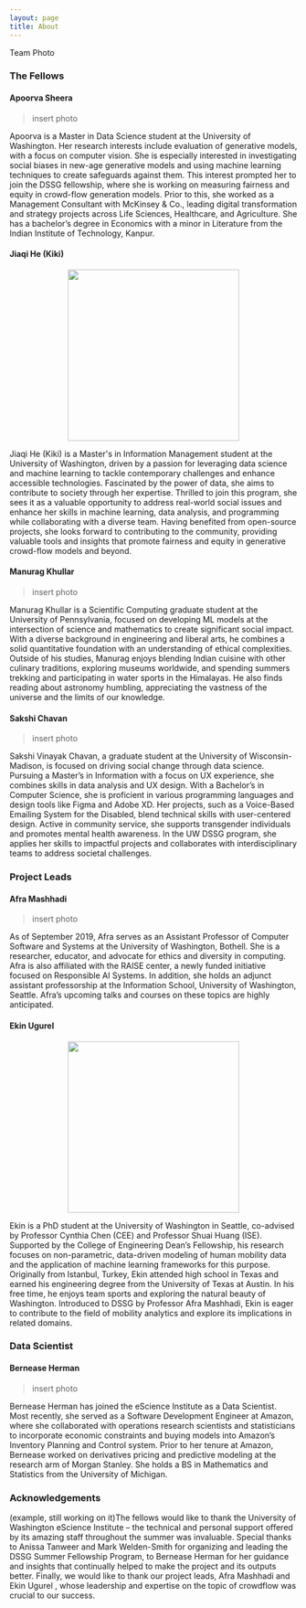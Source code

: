 ```yaml
---
layout: page
title: About
---
```


Team Photo

### The Fellows

#### Apoorva Sheera

> insert photo

Apoorva is a Master in Data Science student at the University of Washington. Her research interests include evaluation of generative models, with a focus on computer vision. She is especially interested in investigating social biases in new-age generative models and using machine learning techniques to create safeguards against them. This interest prompted her to join the DSSG fellowship, where she is working on measuring fairness and equity in crowd-flow generation models. Prior to this, she worked as a Management Consultant with McKinsey & Co., leading digital transformation and strategy projects across Life Sciences, Healthcare, and Agriculture. She has a bachelor’s degree in Economics with a minor in Literature from the Indian Institute of Technology, Kanpur. 

#### Jiaqi He (Kiki)

<div style="text-align: center;">
<img src="{{ site.url }}{{ site.baseurl }}/assets/img/kiki.jpg" style="width: 300px; height: 300px;">
</div>

Jiaqi He (Kiki) is a Master's in Information Management student at the University of Washington, driven by a passion for leveraging data science and machine learning to tackle contemporary challenges and enhance accessible technologies. Fascinated by the power of data, she aims to contribute to society through her expertise. Thrilled to join this program, she sees it as a valuable opportunity to address real-world social issues and enhance her skills in machine learning, data analysis, and programming while collaborating with a diverse team. Having benefited from open-source projects, she looks forward to contributing to the community, providing valuable tools and insights that promote fairness and equity in generative crowd-flow models and beyond.


#### Manurag Khullar

> insert photo

Manurag Khullar is a Scientific Computing graduate student at the University of Pennsylvania, focused on developing ML models at the intersection of science and mathematics to create significant social impact. With a diverse background in engineering and liberal arts, he combines a solid quantitative foundation with an understanding of ethical complexities. Outside of his studies, Manurag enjoys blending Indian cuisine with other culinary traditions, exploring museums worldwide, and spending summers trekking and participating in water sports in the Himalayas. He also finds reading about astronomy humbling, appreciating the vastness of the universe and the limits of our knowledge.

#### Sakshi Chavan

> insert photo

Sakshi Vinayak Chavan, a graduate student at the University of Wisconsin-Madison, is focused on driving social change through data science. Pursuing a Master’s in Information with a focus on UX experience, she combines skills in data analysis and UX design. With a Bachelor’s in Computer Science, she is proficient in various programming languages and design tools like Figma and Adobe XD. Her projects, such as a Voice-Based Emailing System for the Disabled, blend technical skills with user-centered design. Active in community service, she supports transgender individuals and promotes mental health awareness. In the UW DSSG program, she applies her skills to impactful projects and collaborates with interdisciplinary teams to address societal challenges.

### Project Leads

#### Afra Mashhadi

> insert photo

As of September 2019, Afra serves as an Assistant Professor of Computer Software and Systems at the University of Washington, Bothell. She is a researcher, educator, and advocate for ethics and diversity in computing. Afra is also affiliated with the RAISE center, a newly funded initiative focused on Responsible AI Systems. In addition, she holds an adjunct assistant professorship at the Information School, University of Washington, Seattle. Afra’s upcoming talks and courses on these topics are highly anticipated.



#### Ekin Ugurel

<div style="text-align: center;">
<img src="{{ site.url }}{{ site.baseurl }}/assets/img/ekin.jpg" style="width: 300px; height: 300px;">
</div>

Ekin is a PhD student at the University of Washington in Seattle, co-advised by Professor Cynthia Chen (CEE) and Professor Shuai Huang (ISE). Supported by the College of Engineering Dean’s Fellowship, his research focuses on non-parametric, data-driven modeling of human mobility data and the application of machine learning frameworks for this purpose. Originally from Istanbul, Turkey, Ekin attended high school in Texas and earned his engineering degree from the University of Texas at Austin. In his free time, he enjoys team sports and exploring the natural beauty of Washington. Introduced to DSSG by Professor Afra Mashhadi, Ekin is eager to contribute to the field of mobility analytics and explore its implications in related domains.

### Data Scientist 

#### Bernease Herman

>insert photo

Bernease Herman has joined the eScience Institute as a Data Scientist. Most recently, she served as a Software Development Engineer at Amazon, where she collaborated with operations research scientists and statisticians to incorporate economic constraints and buying models into Amazon’s Inventory Planning and Control system. Prior to her tenure at Amazon, Bernease worked on derivatives pricing and predictive modeling at the research arm of Morgan Stanley. She holds a BS in Mathematics and Statistics from the University of Michigan.

### Acknowledgements

(example, still working on it)The fellows would like to thank the University of Washington eScience Institute – the technical and personal support offered by its amazing staff throughout the summer was invaluable. Special thanks to Anissa Tanweer and Mark Welden-Smith for organizing and leading the DSSG Summer Fellowship Program, to Bernease Herman for her guidance and insights that continually helped to make the project and its outputs better.  Finally, we would like to thank our project leads, Afra Mashhadi and Ekin Ugurel , whose leadership and expertise on the topic of crowdflow was crucial to our success.

